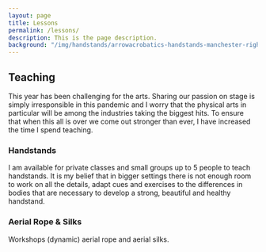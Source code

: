 ```yaml
---
layout: page
title: Lessons
permalink: /lessons/
description: This is the page description.
background: "/img/handstands/arrowacrobatics-handstands-manchester-right.jpg"
---
```


## Teaching 
This year has been challenging for the arts. Sharing our passion on stage is simply irresponsible in this pandemic 
and I worry that the physical arts in particular will be among the industries taking the biggest hits.
To ensure that when this all is over we come out stronger than ever, I have increased the time I spend teaching.

### Handstands
I am available for private classes and small groups up to 5 people to teach handstands. It is my belief that in bigger
settings there is not enough room to work on all the details, adapt cues and exercises to the differences in bodies that 
are necessary to develop a strong, beautiful and healthy handstand.

### Aerial Rope & Silks
Workshops (dynamic) aerial rope and aerial silks.